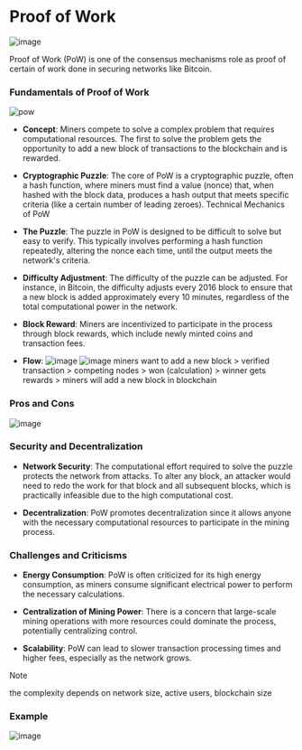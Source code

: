 # Proof of Work
![image](https://github.com/adeliafebriani/Tijarah-Blockchain-Notes/assets/162258265/9c5eeba6-8ec4-4927-8c3e-30f94c14ca3f)

Proof of Work (PoW) is one of the consensus mechanisms role as proof of certain of work done in securing networks like Bitcoin. 

### Fundamentals of Proof of Work
![pow](https://github.com/adeliafebriani/Tijarah-Blockchain-Notes/assets/162258265/4336b1d8-1449-46bf-99f5-a22363d5f842)

* **Concept**: Miners compete to solve a complex problem that requires computational resources. The first to solve the problem gets the opportunity to add a new block of transactions to the blockchain and is rewarded.

* **Cryptographic Puzzle**: The core of PoW is a cryptographic puzzle, often a hash function, where miners must find a value (nonce) that, when hashed with the block data, produces a hash output that meets specific criteria (like a certain number of leading zeroes).
Technical Mechanics of PoW

* **The Puzzle**: The puzzle in PoW is designed to be difficult to solve but easy to verify. This typically involves performing a hash function repeatedly, altering the nonce each time, until the output meets the network's criteria.

* **Difficulty Adjustment**: The difficulty of the puzzle can be adjusted. For instance, in Bitcoin, the difficulty adjusts every 2016 block to ensure that a new block is added approximately every 10 minutes, regardless of the total computational power in the network.

* **Block Reward**: Miners are incentivized to participate in the process through block rewards, which include newly minted coins and transaction fees.

* **Flow**:
![image](https://github.com/adeliafebriani/Tijarah-Blockchain-Notes/assets/162258265/7ce9db31-f56e-4753-8e25-fd44b82c5915)
![image](https://github.com/adeliafebriani/Tijarah-Blockchain-Notes/assets/162258265/506c1ff3-6253-431a-9e5e-15e3a375cf85)
miners want to add a new block > verified transaction > competing nodes > won (calculation) > winner gets rewards > miners will add a new block in blockchain

### Pros and Cons
![image](https://github.com/adeliafebriani/Tijarah-Blockchain-Notes/assets/162258265/6632300b-887d-4c68-a6fc-993b471f52b9)

### Security and Decentralization

* **Network Security**: The computational effort required to solve the puzzle protects the network from attacks. To alter any block, an attacker would need to redo the work for that block and all subsequent blocks, which is practically infeasible due to the high computational cost.

* **Decentralization**: PoW promotes decentralization since it allows anyone with the necessary computational resources to participate in the mining process.

### Challenges and Criticisms

* **Energy Consumption**: PoW is often criticized for its high energy consumption, as miners consume significant electrical power to perform the necessary calculations.

* **Centralization of Mining Power**: There is a concern that large-scale mining operations with more resources could dominate the process, potentially centralizing control.

* **Scalability**: PoW can lead to slower transaction processing times and higher fees, especially as the network grows.

> [!NOTE]
> the complexity depends on network size, active users, blockchain size

### Example
![image](https://github.com/adeliafebriani/Tijarah-Blockchain-Notes/assets/162258265/05b7e0bc-1a36-431c-bdec-8e3551a547ec)
